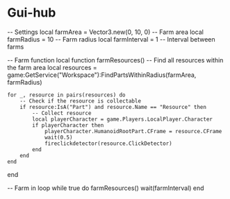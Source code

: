 # Gui-hub
-- Settings
local farmArea = Vector3.new(0, 10, 0) -- Farm area
local farmRadius = 10 -- Farm radius
local farmInterval = 1 -- Interval between farms

-- Farm function
local function farmResources()
-- Find all resources within the farm area
local resources = game:GetService("Workspace"):FindPartsWithinRadius(farmArea, farmRadius)

```-- Collect resources
for _, resource in pairs(resources) do
    -- Check if the resource is collectable
    if resource:IsA("Part") and resource.Name == "Resource" then
        -- Collect resource
        local playerCharacter = game.Players.LocalPlayer.Character
        if playerCharacter then
            playerCharacter.HumanoidRootPart.CFrame = resource.CFrame
            wait(0.5)
            fireclickdetector(resource.ClickDetector)
        end
    end
end
```
end

-- Farm in loop
while true do
farmResources()
wait(farmInterval)
end
